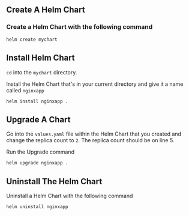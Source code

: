 ## Create A Helm Chart

### Create a Helm Chart with the following command
```
helm create mychart
 ```

## Install Helm Chart

`cd` into the `mychart` directory.

Install the Helm Chart that's in your current directory and give it a name called `nginxapp`
```
helm install nginxapp .
```

## Upgrade A Chart

Go into the `values.yaml` file within the Helm Chart that you created and change the replica count to `2`. The replica count should be on line 5.

Run the Upgrade command
```
helm upgrade nginxapp .
```
## Uninstall The Helm Chart

Uninstall a Helm Chart with the following command
```
helm uninstall nginxapp
```